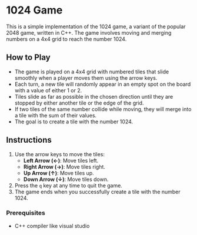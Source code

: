 # 1024 Game

This is a simple implementation of the 1024 game, a variant of the popular 2048 game, written in C++. The game involves moving and merging numbers on a 4x4 grid to reach the number 1024.

## How to Play

- The game is played on a 4x4 grid with numbered tiles that slide smoothly when a player moves them using the arrow keys.
- Each turn, a new tile will randomly appear in an empty spot on the board with a value of either 1 or 2.
- Tiles slide as far as possible in the chosen direction until they are stopped by either another tile or the edge of the grid.
- If two tiles of the same number collide while moving, they will merge into a tile with the sum of their values.
- The goal is to create a tile with the number 1024.

## Instructions

1. Use the arrow keys to move the tiles:
   - **Left Arrow (←)**: Move tiles left.
   - **Right Arrow (→)**: Move tiles right.
   - **Up Arrow (↑)**: Move tiles up.
   - **Down Arrow (↓)**: Move tiles down.
2. Press the `q` key at any time to quit the game.
3. The game ends when you successfully create a tile with the number 1024.

### Prerequisites

- C++ compiler like visual studio

